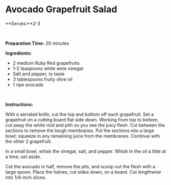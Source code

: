 Avocado Grapefruit Salad
========================

**Serves:**2-3

 

**Preparation Time:** 20 minutes

**Ingredients:**

-   2 medium Ruby Red grapefruits
-   1-2 teaspoons white wine vinegar
-   Salt and pepper, to taste
-   3 tablespoons fruity olive oil
-   1 ripe avocado

 

**Instructions:**

With a serrated knife, cut the top and bottom off each grapefruit. Set a grapefruit on a cutting board flat side down. Working from top to bottom, cut away the white rind and pith so you see the juicy flesh. Cut between the sections to remove the tough membranes. Put the sections into a large bowl; squeeze in any remaining juice from the membranes. Continue with the other 2 grapefruit.

In a small bowl, whisk the vinegar, salt, and pepper. Whisk in the oil a little at a time; set aside.

Cut the avocado in half, remove the pits, and scoop out the flesh with a large spoon. Place the halves, cut sides down, on a board. Cut lengthwise into 1/4-inch slices.

